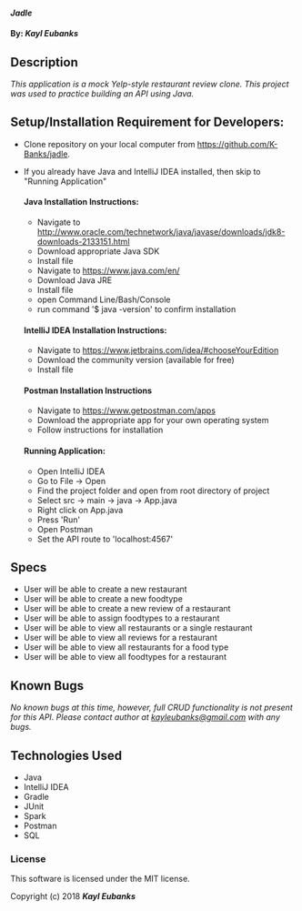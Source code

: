 #### _Jadle_

#### By: _**Kayl Eubanks**_

## Description

_This application is a mock Yelp-style restaurant review clone. This project was used to practice building an API using Java._

## Setup/Installation Requirement for Developers:

* Clone repository on your local computer from https://github.com/K-Banks/jadle.
* If you already have Java and IntelliJ IDEA installed, then skip to "Running Application"

  #### Java Installation Instructions:
  * Navigate to http://www.oracle.com/technetwork/java/javase/downloads/jdk8-downloads-2133151.html
  * Download appropriate Java SDK
  * Install file
  * Navigate to https://www.java.com/en/
  * Download Java JRE
  * Install file
  * open Command Line/Bash/Console
  * run command '$ java -version' to confirm installation

  #### IntelliJ IDEA Installation Instructions:
  * Navigate to https://www.jetbrains.com/idea/#chooseYourEdition
  * Download the community version (available for free)
  * Install file
  
  #### Postman Installation Instructions
  * Navigate to https://www.getpostman.com/apps
  * Download the appropriate app for your own operating system
  * Follow instructions for installation

  #### Running Application:
  * Open IntelliJ IDEA
  * Go to File -> Open
  * Find the project folder and open from root directory of project
  * Select src -> main -> java -> App.java
  * Right click on App.java
  * Press 'Run'
  * Open Postman
  * Set the API route to 'localhost:4567'

## Specs
 * User will be able to create a new restaurant
 * User will be able to create a new foodtype
 * User will be able to create a new review of a restaurant
 * User will be able to assign foodtypes to a restaurant
 * User will be able to view all restaurants or a single restaurant
 * User will be able to view all reviews for a restaurant
 * User will be able to view all restaurants for a food type
 * User will be able to view all foodtypes for a restaurant

## Known Bugs

_No known bugs at this time, however, full CRUD functionality is not present for this API._
_Please contact author at kayleubanks@gmail.com with any bugs._

## Technologies Used

 * Java
 * IntelliJ IDEA
 * Gradle
 * JUnit
 * Spark
 * Postman
 * SQL

### License

This software is licensed under the MIT license.

Copyright (c) 2018 ****_Kayl Eubanks_****

